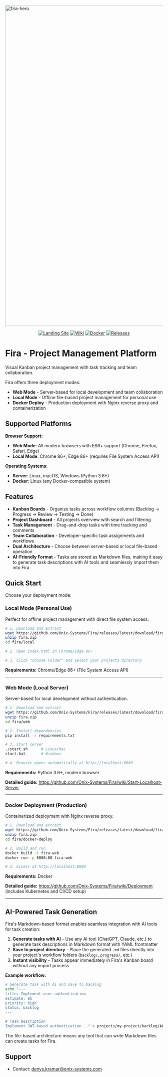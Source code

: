<img width="1536" height="1024" alt="fira-hero" src="https://github.com/user-attachments/assets/46f2677f-3810-49ac-bdf5-46600ecec25f" />


<div align="center">

[![Landing Site](https://img.shields.io/badge/Website-Landing%20Page-blue?logo=web)](https://onix-systems-android-tasks.dev.onix.team/landing/index.html)
[![Wiki](https://img.shields.io/badge/Wiki-GitHub%20Wiki-green?logo=tools)](https://github.com/Onix-Systems/Fira/wiki)
[![Docker](https://img.shields.io/badge/Docker-Container-2496ED?logo=docker&logoColor=white)](https://github.com/Onix-Systems/Fira)
[![Releases](https://img.shields.io/badge/GitHub-Releases-orange?logo=github)](https://github.com/Onix-Systems/Fira/releases)

</div>

# Fira - Project Management Platform

Visual Kanban project management with task tracking and team collaboration.

Fira offers three deployment modes:
- **Web Mode** - Server-based for local development and team collaboration
- **Local Mode** - Offline file-based project management for personal use
- **Docker Deploy** - Production deployment with Nginx reverse proxy and containerization

## Supported Platforms

**Browser Support:**
- **Web Mode**: All modern browsers with ES6+ support (Chrome, Firefox, Safari, Edge)
- **Local Mode**: Chrome 86+, Edge 86+ (requires File System Access API)

**Operating Systems:**
- **Server**: Linux, macOS, Windows (Python 3.6+)
- **Docker**: Linux (any Docker-compatible system)

## Features

- **Kanban Boards** - Organize tasks across workflow columns (Backlog → Progress → Review → Testing → Done)
- **Project Dashboard** - All projects overview with search and filtering
- **Task Management** - Drag-and-drop tasks with time tracking and comments
- **Team Collaboration** - Developer-specific task assignments and workflows
- **Dual Architecture** - Choose between server-based or local file-based operation
- **AI-Friendly Format** - Tasks are stored as Markdown files, making it easy to generate task descriptions with AI tools and seamlessly import them into Fira

## Quick Start

Choose your deployment mode:

### Local Mode (Personal Use)

Perfect for offline project management with direct file system access.
```bash
# 1. Download and extract
wget https://github.com/Onix-Systems/Fira/releases/latest/download/fira.zip
unzip fira.zip
cd fira/local

# 2. Open index.html in Chrome/Edge 86+

# 3. Click "Choose Folder" and select your projects directory
```

**Requirements:** Chrome/Edge 86+ (File System Access API)

---

### Web Mode (Local Server)

Server-based for local development without authentication.

```bash
# 1. Download and extract
wget https://github.com/Onix-Systems/Fira/releases/latest/download/fira.zip
unzip fira.zip
cd fira/web

# 2. Install dependencies
pip install -r requirements.txt

# 3. Start server
./start.sh      # Linux/Mac
start.bat       # Windows

# 4. Browser opens automatically at http://localhost:8080
```

**Requirements:** Python 3.6+, modern browser

**Detailed guide:** https://github.com/Onix-Systems/Fira/wiki/Start-Localhost-Server

---

### Docker Deployment (Production)

Containerized deployment with Nginx reverse proxy.

```bash
# 1. Download and extract
wget https://github.com/Onix-Systems/Fira/releases/latest/download/fira.zip
unzip fira.zip
cd fira/docker-deploy

# 2. Build and run
docker build -t fira-web .
docker run -p 8080:80 fira-web

# 3. Access at http://localhost:8080
```

**Requirements:** Docker

**Detailed guide:** https://github.com/Onix-Systems/Fira/wiki/Deployment (includes Kubernetes and CI/CD setup)

---

## AI-Powered Task Generation

Fira's Markdown-based format enables seamless integration with AI tools for task creation:

1. **Generate tasks with AI** - Use any AI tool (ChatGPT, Claude, etc.) to generate task descriptions in Markdown format with YAML frontmatter
2. **Save to project directory** - Place the generated `.md` files directly into your project's workflow folders (`backlog/`, `progress/`, etc.)
3. **Instant visibility** - Tasks appear immediately in Fira's Kanban board without any import process

**Example workflow:**
```bash
# Generate task with AI and save to backlog
echo "---
title: Implement user authentication
estimate: 8h
priority: high
status: backlog
---

# Task Description
Implement JWT-based authentication..." > projects/my-project/backlog/AUTH-001.md
```

The file-based architecture means any tool that can write Markdown files can create tasks for Fira.

## Support
- Contact: denys.kramar@onix-systems.com
